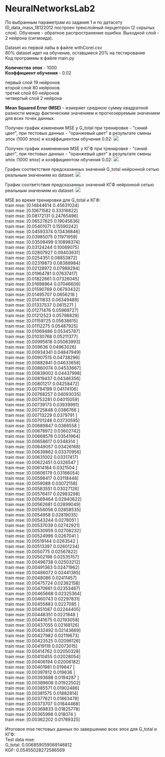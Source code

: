 # NeuralNetworksLab2
По выбранным параметрам из задания 1 и по датасету ID_data_mass_18122012 построен трехслойный перцептрон (2 скрытых слоя). 
Обучение - обратное распространение ошибки. Выходной слой - 2 нейрона (сигмоида).

Dataset из первой лабы в файле withCorel.csv\
80% dataset идет на обучение, оставшиеся 20% на тестирование\
Код программы в файле main.py

**Количество эпох** - 1000\
**Коэффициент обучения** - 0.02

первый слой 19 нейронов\
второй слой 80 нейронов\
третий слой 60 нейронов\
четвертый слой 2 нейрона

**Mean Squared Error (MSE)** - измеряет среднюю сумму квадратной разности между фактическим значением и прогнозируемым значением для всех точек данных. 

Получен график изменения MSE у G_total при тренировке - "синий цвет", при тестовых данных - "оранжевый цвет" в результате смены эпох (1000 эпох) и коэффициентом обучения 0.02:
![](g_total_1.png)

Получен график измененения MSE у КГФ при тренировке - "синий цвет", при тестовых данных - "оранжевый цвет" в результате смены эпох (1000 эпох) и коэффициентом обучения 0.02:
![](kgf_1.png)

График соответствия предсказанных значений G_total нейронной сетью реальным значениям из dataset:
![](g_total_2.png)

График соответствия предсказанных значений КГФ нейронной сетью реальным значениям из dataset:
![](kgf_2.png)

MSE во время тренировки для G_total и КГФ:\
train mse: [0.14844614 0.45631024]\
train mse: [0.10671582 0.33316822]\
train mse: [0.08172131 0.24765496]\
train mse: [0.06527625 0.19045636]\
train mse: [0.05401071 0.15590242]\
train mse: [0.04593374 0.13436846]\
train mse: [0.03985075 0.11971959]\
train mse: [0.03508499 0.10898374]\
train mse: [0.03124244 0.10069075]\
train mse: [0.02807927 0.09403631]\
train mse: [0.0254351  0.08853872]\
train mse: [0.02319873 0.08388984]\
train mse: [0.02128972 0.07988294]\
train mse: [0.01964781 0.07637417]\
train mse: [0.01822661 0.07326045]\
train mse: [0.01698964 0.07046609]\
train mse: [0.01590769 0.06793432]\
train mse: [0.01495707 0.0656218 ]\
train mse: [0.01411833 0.06349489]\
train mse: [0.01337537 0.0615271 ]\
train mse: [0.01271476 0.05969727]\
train mse: [0.01212523 0.05798829]\
train mse: [0.01159725 0.05638615]\
train mse: [0.01112275 0.05487925]\
train mse: [0.01069486 0.05345787]\
train mse: [0.01030768 0.05211377]\
train mse: [0.00995618 0.05083993]\
train mse: [0.009636   0.04963026]\
train mse: [0.00934341 0.04847949]\
train mse: [0.00907515 0.04738296]\
train mse: [0.00882841 0.04633658]\
train mse: [0.00860074 0.04533667]\
train mse: [0.00839002 0.04437998]\
train mse: [0.00819437 0.04346356]\
train mse: [0.00801217 0.04258472]\
train mse: [0.00784199 0.04174106]\
train mse: [0.00768257 0.04093035]\
train mse: [0.00753281 0.04015059]\
train mse: [0.00739173 0.03939991]\
train mse: [0.00725848 0.0386766 ]\
train mse: [0.00713229 0.0379791 ]\
train mse: [0.00701248 0.03730595]\
train mse: [0.00689847 0.0366558 ]\
train mse: [0.00678972 0.03602742]\
train mse: [0.00668576 0.03541964]\
train mse: [0.00658617 0.0348314 ]\
train mse: [0.00649057 0.03426168]\
train mse: [0.00639862 0.03370956]\
train mse: [0.00631002 0.03317417]\
train mse: [0.00622451 0.0326547 ]\
train mse: [0.00614184 0.0321504 ]\
train mse: [0.00606179 0.03166054]\
train mse: [0.00598417 0.03118448]\
train mse: [0.0059088  0.03072158]\
train mse: [0.00583551 0.03027126]\
train mse: [0.00576417 0.02983298]\
train mse: [0.00569464 0.02940622]\
train mse: [0.00562681 0.02899049]\
train mse: [0.00556056 0.02858535]\
train mse: [0.0054958  0.02819035]\
train mse: [0.00543244 0.0278051 ]\
train mse: [0.00537039 0.02742921]\
train mse: [0.00530959 0.02706232]\
train mse: [0.00524996 0.0267041 ]\
train mse: [0.00519144 0.0263542 ]\
train mse: [0.00513397 0.02601234]\
train mse: [0.0050775  0.02567822]\
train mse: [0.00502198 0.02535157]\
train mse: [0.00496738 0.02503212]\
train mse: [0.00491363 0.02471962]\
train mse: [0.00486072 0.02441385]\
train mse: [0.0048086  0.02411457]\
train mse: [0.00475724 0.02382158]\
train mse: [0.00470661 0.02353467]\
train mse: [0.00465668 0.02325364]\
train mse: [0.00460743 0.02297831]\
train mse: [0.00455883 0.0227085 ]\
train mse: [0.00451087 0.02244405]\
train mse: [0.00446351 0.0221848 ]\
train mse: [0.00441675 0.02193058]\
train mse: [0.00437055 0.02168126]\
train mse: [0.00432492 0.02143669]\
train mse: [0.00427982 0.02119673]\
train mse: [0.00423525 0.02096126]\
train mse: [0.00419119 0.02073015]\
train mse: [0.00414762 0.02050328]\
train mse: [0.00410455 0.02028054]\
train mse: [0.00406194 0.02006182]\
train mse: [0.00401981 0.019847  ]\
train mse: [0.00397812 0.019636  ]\
train mse: [0.00393688 0.0194287 ]\
train mse: [0.00389608 0.01922502]\
train mse: [0.00385571 0.01902486]\
train mse: [0.00381575 0.01882814]\
train mse: [0.00377621 0.01863478]\
train mse: [0.00373707 0.01844468]\
train mse: [0.00369833 0.01825778]\
train mse: [0.00365998 0.018074  ]\
train mse: [0.00362202 0.01789325]

Итоговое mse тестовых данных по завершению всех эпох для G_total и КГФ:\
Test data mse:\
	G_total: 0.006859059069146812\
	KGF: 0.05455028272586569
